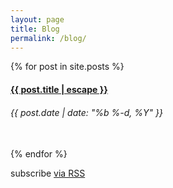 ```yaml
---
layout: page
title: Blog
permalink: /blog/
---
```


<div class="home">
  {% for post in site.posts %}
    <div class="card">
      <div class="card-block">
        <h4 class="card-title">
          <a href="{{ post.url | relative_url }}">{{ post.title | escape }}</a>
        </h4>
        <h6 class="card-subtitle mb-2 text-muted">{{ post.date | date: "%b %-d, %Y" }}</h6>
        </div>
    </div>
    <br>
  {% endfor %}
  <p class="rss-subscribe">subscribe <a href="{{ "/feed.xml" | relative_url }}">via RSS</a></p>
</div>

